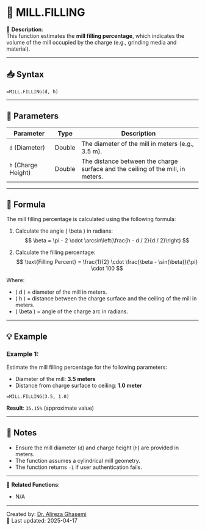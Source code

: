 # 🔁 MILL.FILLING

🔹 **Description**:  
This function estimates the **mill filling percentage**, which indicates the volume of the mill occupied by the charge (e.g., grinding media and material).

---

## 📥 Syntax

```excel
=MILL.FILLING(d, h)
```

---

## 🧾 Parameters

| Parameter          | Type   | Description                                                                 |
|---------------------|--------|-----------------------------------------------------------------------------|
| `d` (Diameter)      | Double | The diameter of the mill in meters (e.g., 3.5 m).                           |
| `h` (Charge Height) | Double | The distance between the charge surface and the ceiling of the mill, in meters. |

---

## 🧮 Formula

The mill filling percentage is calculated using the following formula:

1. Calculate the angle \( \beta \) in radians:
   $$
   \beta = \pi - 2 \cdot \arcsin\left(\frac{h - d / 2}{d / 2}\right)
   $$

2. Calculate the filling percentage:
   $$
   \text{Filling Percent} = \frac{1}{2} \cdot \frac{\beta - \sin(\beta)}{\pi} \cdot 100
   $$

Where:  
- \( d \) = diameter of the mill in meters.  
- \( h \) = distance between the charge surface and the ceiling of the mill in meters.  
- \( \beta \) = angle of the charge arc in radians.

---

## 💡 Example

### Example 1:
Estimate the mill filling percentage for the following parameters:  
- Diameter of the mill: **3.5 meters**  
- Distance from charge surface to ceiling: **1.0 meter**

```excel
=MILL.FILLING(3.5, 1.0)
```

**Result**: `35.15%` (approximate value)

---

## 📝 Notes

- Ensure the mill diameter (`d`) and charge height (`h`) are provided in meters.
- The function assumes a cylindrical mill geometry.
- The function returns `-1` if user authentication fails.

---

📌 **Related Functions**:
- N/A  

---

Created by: [Dr. Alireza Ghasemi](https://github.com/Dr-Alireza-Ghasemi)  
📅 Last updated: 2025-04-17